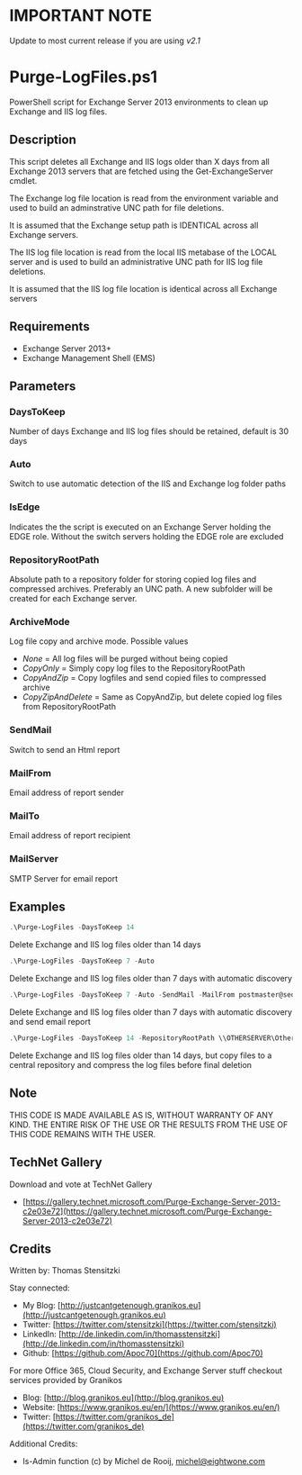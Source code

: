 # IMPORTANT NOTE

Update to most current release if you are using _v2.1_

# Purge-LogFiles.ps1

PowerShell script for Exchange Server 2013 environments to clean up Exchange and IIS log files.

## Description

This script deletes all Exchange and IIS logs older than X days from all Exchange 2013 servers that are fetched using the Get-ExchangeServer cmdlet.

The Exchange log file location is read from the environment variable and used to build an adminstrative UNC path for file deletions.

It is assumed that the Exchange setup path is IDENTICAL across all Exchange servers.

The IIS log file location is read from the local IIS metabase of the LOCAL server and is used to build an administrative UNC path for IIS log file deletions.

It is assumed that the IIS log file location is identical across all Exchange servers

## Requirements

- Exchange Server 2013+
- Exchange Management Shell (EMS)

## Parameters

### DaysToKeep

Number of days Exchange and IIS log files should be retained, default is 30 days

### Auto

Switch to use automatic detection of the IIS and Exchange log folder paths

### IsEdge

Indicates the the script is executed on an Exchange Server holding the EDGE role. Without the switch servers holding the EDGE role are excluded

### RepositoryRootPath

Absolute path to a repository folder for storing copied log files and compressed archives. Preferably an UNC path. A new subfolder will be created for each Exchange server.

### ArchiveMode

Log file copy and archive mode. Possible values

* _None_ = All log files will be purged without being copied 
* _CopyOnly_ = Simply copy log files to the RepositoryRootPath
* _CopyAndZip_ = Copy logfiles and send copied files to compressed archive
* _CopyZipAndDelete_ = Same as CopyAndZip, but delete copied log files from RepositoryRootPath

### SendMail

Switch to send an Html report

### MailFrom

Email address of report sender

### MailTo

Email address of report recipient

### MailServer

SMTP Server for email report

## Examples

``` PowerShell
.\Purge-LogFiles -DaysToKeep 14
```

Delete Exchange and IIS log files older than 14 days

``` PowerShell
.\Purge-LogFiles -DaysToKeep 7 -Auto
```

Delete Exchange and IIS log files older than 7 days with automatic discovery

``` PowerShell
.\Purge-LogFiles -DaysToKeep 7 -Auto -SendMail -MailFrom postmaster@sedna-inc.com -MailTo exchangeadmin@sedna-inc.com -MailServer mail.sedna-inc.com
```

Delete Exchange and IIS log files older than 7 days with automatic discovery and send email report

``` PowerShell
.\Purge-LogFiles -DaysToKeep 14 -RepositoryRootPath \\OTHERSERVER\OtherShare\LOGS -ArchiveMode CopyZipAndDelete`
```

Delete Exchange and IIS log files older than 14 days, but copy files to a central repository and compress the log files before final deletion

## Note

THIS CODE IS MADE AVAILABLE AS IS, WITHOUT WARRANTY OF ANY KIND. THE ENTIRE
RISK OF THE USE OR THE RESULTS FROM THE USE OF THIS CODE REMAINS WITH THE USER.

## TechNet Gallery

Download and vote at TechNet Gallery

* [https://gallery.technet.microsoft.com/Purge-Exchange-Server-2013-c2e03e72](https://gallery.technet.microsoft.com/Purge-Exchange-Server-2013-c2e03e72)

## Credits

Written by: Thomas Stensitzki

Stay connected:

* My Blog: [http://justcantgetenough.granikos.eu](http://justcantgetenough.granikos.eu)
* Twitter: [https://twitter.com/stensitzki](https://twitter.com/stensitzki)
* LinkedIn:	[http://de.linkedin.com/in/thomasstensitzki](http://de.linkedin.com/in/thomasstensitzki)
* Github: [https://github.com/Apoc70](https://github.com/Apoc70)

For more Office 365, Cloud Security, and Exchange Server stuff checkout services provided by Granikos

* Blog: [http://blog.granikos.eu](http://blog.granikos.eu)
* Website: [https://www.granikos.eu/en/](https://www.granikos.eu/en/)
* Twitter: [https://twitter.com/granikos_de](https://twitter.com/granikos_de)

Additional Credits:

* Is-Admin function (c) by Michel de Rooij, michel@eightwone.com
